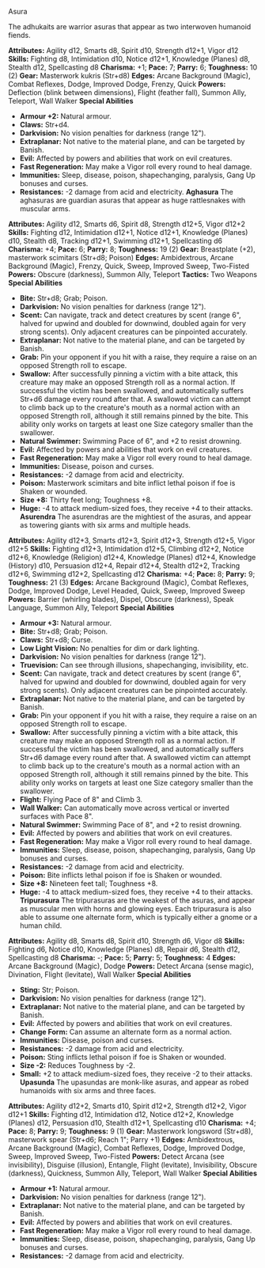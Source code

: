 Asura

The adhukaits are warrior asuras that appear as two interwoven
humanoid fiends.

**Attributes:** Agility d12, Smarts d8, Spirit d10, Strength d12+1,
Vigor d12
**Skills:** Fighting d8, Intimidation d10, Notice d12+1, Knowledge
(Planes) d8, Stealth d12, Spellcasting d8
**Charisma:** +1; **Pace:** 7; **Parry:** 6; **Toughness:** 10 (2)
**Gear:** Masterwork kukris (Str+d8)
**Edges:** Arcane Background (Magic), Combat Reflexes, Dodge, Improved
Dodge, Frenzy, Quick
**Powers:** Deflection (blink between dimensions), Flight (feather
fall), Summon Ally, Teleport, Wall Walker
**Special Abilities**
- **Armour +2:** Natural armour.
- **Claws:** Str+d4.
- **Darkvision:** No vision penalties for darkness (range 12").
- **Extraplanar:** Not native to the material plane, and can be targeted
by Banish.
- **Evil:** Affected by powers and abilities that work on evil
creatures.
- **Fast Regeneration:** May make a Vigor roll every round to heal
damage.
- **Immunities:** Sleep, disease, poison, shapechanging, paralysis, Gang
Up bonuses and curses.
- **Resistances:** -2 damage from acid and electricity.
**Aghasura**
The aghasuras are guardian asuras that appear as huge rattlesnakes
with muscular arms.

**Attributes:** Agility d12, Smarts d6, Spirit d8, Strength d12+5, Vigor
d12+2
**Skills:** Fighting d12, Intimidation d12+1, Notice d12+1, Knowledge
(Planes) d10, Stealth d8, Tracking d12+1, Swimming d12+1, Spellcasting
d6
**Charisma:** +4; **Pace:** 6; **Parry:** 8; **Toughness:** 19 (2)
**Gear:** Breastplate (+2), masterwork scimitars (Str+d8; Poison)
**Edges:** Ambidextrous, Arcane Background (Magic), Frenzy, Quick,
Sweep, Improved Sweep, Two-Fisted
**Powers:** Obscure (darkness), Summon Ally, Teleport
**Tactics:** Two Weapons
**Special Abilities**
- **Bite:** Str+d8; Grab; Poison.
- **Darkvision:** No vision penalties for darkness (range 12").
- **Scent:** Can navigate, track and detect creatures by scent (range
6", halved for upwind and doubled for downwind, doubled again for very
strong scents). Only adjacent creatures can be pinpointed accurately.
- **Extraplanar:** Not native to the material plane, and can be targeted
by Banish.
- **Grab:** Pin your opponent if you hit with a raise, they require a
raise on an opposed Strength roll to escape.
- **Swallow:** After successfully pinning a victim with a bite attack,
this creature may make an opposed Strength roll as a normal action. If
successful the victim has been swallowed, and automatically suffers
Str+d6 damage every round after that. A swallowed victim can attempt to
climb back up to the creature's mouth as a normal action with an
opposed Strength roll, although it still remains pinned by the bite.
This ability only works on targets at least one Size category smaller
than the swallower.
- **Natural Swimmer:** Swimming Pace of 6", and +2 to resist drowning.
- **Evil:** Affected by powers and abilities that work on evil
creatures.
- **Fast Regeneration:** May make a Vigor roll every round to heal
damage.
- **Immunities:** Disease, poison and curses.
- **Resistances:** -2 damage from acid and electricity.
- **Poison:** Masterwork scimitars and bite inflict lethal poison if foe
is Shaken or wounded.
- **Size +8:** Thirty feet long; Toughness +8.
- **Huge:** -4 to attack medium-sized foes, they receive +4 to their
attacks.
**Asurendra**
The asurendras are the mightiest of the asuras, and appear as
towering giants with six arms and multiple heads.

**Attributes:** Agility d12+3, Smarts d12+3, Spirit d12+3, Strength
d12+5, Vigor d12+5
**Skills:** Fighting d12+3, Intimidation d12+5, Climbing d12+2, Notice
d12+6, Knowledge (Religion) d12+4, Knowledge (Planes) d12+4, Knowledge
(History) d10, Persuasion d12+4, Repair d12+4, Stealth d12+2, Tracking
d12+6, Swimming d12+2, Spellcasting d12
**Charisma:** +4; **Pace:** 8; **Parry:** 9; **Toughness:** 21 (3)
**Edges:** Arcane Background (Magic), Combat Reflexes, Dodge, Improved
Dodge, Level Headed, Quick, Sweep, Improved Sweep
**Powers:** Barrier (whirling blades), Dispel, Obscure (darkness), Speak
Language, Summon Ally, Teleport
**Special Abilities**
- **Armour +3:** Natural armour.
- **Bite:** Str+d8; Grab; Poison.
- **Claws:** Str+d8; Curse.
- **Low Light Vision:** No penalties for dim or dark lighting.
- **Darkvision:** No vision penalties for darkness (range 12").
- **Truevision:** Can see through illusions, shapechanging,
invisibility, etc.
- **Scent:** Can navigate, track and detect creatures by scent (range
6", halved for upwind and doubled for downwind, doubled again for very
strong scents). Only adjacent creatures can be pinpointed accurately.
- **Extraplanar:** Not native to the material plane, and can be targeted
by Banish.
- **Grab:** Pin your opponent if you hit with a raise, they require a
raise on an opposed Strength roll to escape.
- **Swallow:** After successfully pinning a victim with a bite attack,
this creature may make an opposed Strength roll as a normal action. If
successful the victim has been swallowed, and automatically suffers
Str+d6 damage every round after that. A swallowed victim can attempt to
climb back up to the creature's mouth as a normal action with an
opposed Strength roll, although it still remains pinned by the bite.
This ability only works on targets at least one Size category smaller
than the swallower.
- **Flight:** Flying Pace of 8" and Climb 3.
- **Wall Walker:** Can automatically move across vertical or inverted
surfaces with Pace 8".
- **Natural Swimmer:** Swimming Pace of 8", and +2 to resist drowning.
- **Evil:** Affected by powers and abilities that work on evil
creatures.
- **Fast Regeneration:** May make a Vigor roll every round to heal
damage.
- **Immunities:** Sleep, disease, poison, shapechanging, paralysis, Gang
Up bonuses and curses.
- **Resistances:** -2 damage from acid and electricity.
- **Poison:** Bite inflicts lethal poison if foe is Shaken or wounded.
- **Size +8:** Nineteen feet tall; Toughness +8.
- **Huge:** -4 to attack medium-sized foes, they receive +4 to their
attacks.
**Tripurasura**
The tripurasuras are the weakest of the asuras, and appear as
muscular men with horns and glowing eyes. Each tripurasura is also able
to assume one alternate form, which is typically either a gnome or a
human child.

**Attributes:** Agility d8, Smarts d8, Spirit d10, Strength d6, Vigor
d8
**Skills:** Fighting d6, Notice d10, Knowledge (Planes) d8, Repair d6,
Stealth d12, Spellcasting d8
**Charisma:** -; **Pace:** 5; **Parry:** 5; **Toughness:** 4
**Edges:** Arcane Background (Magic), Dodge
**Powers:** Detect Arcana (sense magic), Divination, Flight (levitate),
Wall Walker
**Special Abilities**
- **Sting:** Str; Poison.
- **Darkvision:** No vision penalties for darkness (range 12").
- **Extraplanar:** Not native to the material plane, and can be targeted
by Banish.
- **Evil:** Affected by powers and abilities that work on evil
creatures.
- **Change Form:** Can assume an alternate form as a normal action.
- **Immunities:** Disease, poison and curses.
- **Resistances:** -2 damage from acid and electricity.
- **Poison:** Sting inflicts lethal poison if foe is Shaken or wounded.
- **Size -2:** Reduces Toughness by -2.
- **Small:** +2 to attack medium-sized foes, they receive -2 to their
attacks.
**Upasunda**
The upasundas are monk-like asuras, and appear as robed humanoids
with six arms and three faces.

**Attributes:** Agility d12+2, Smarts d10, Spirit d12+2, Strength d12+2,
Vigor d12+1
**Skills:** Fighting d12, Intimidation d12, Notice d12+2, Knowledge
(Planes) d12, Persuasion d10, Stealth d12+1, Spellcasting d10
**Charisma:** +4; **Pace:** 8; **Parry:** 9; **Toughness:** 9 (1)
**Gear:** Masterwork longsword (Str+d8), masterwork spear (Str+d6; Reach
1"; Parry +1)
**Edges:** Ambidextrous, Arcane Background (Magic), Combat Reflexes,
Dodge, Improved Dodge, Sweep, Improved Sweep, Two-Fisted
**Powers:** Detect Arcana (see invisibility), Disguise (illusion),
Entangle, Flight (levitate), Invisibility, Obscure (darkness),
Quickness, Summon Ally, Teleport, Wall Walker
**Special Abilities**
- **Armour +1:** Natural armour.
- **Darkvision:** No vision penalties for darkness (range 12").
- **Extraplanar:** Not native to the material plane, and can be targeted
by Banish.
- **Evil:** Affected by powers and abilities that work on evil
creatures.
- **Fast Regeneration:** May make a Vigor roll every round to heal
damage.
- **Immunities:** Sleep, disease, poison, shapechanging, paralysis, Gang
Up bonuses and curses.
- **Resistances:** -2 damage from acid and electricity.

